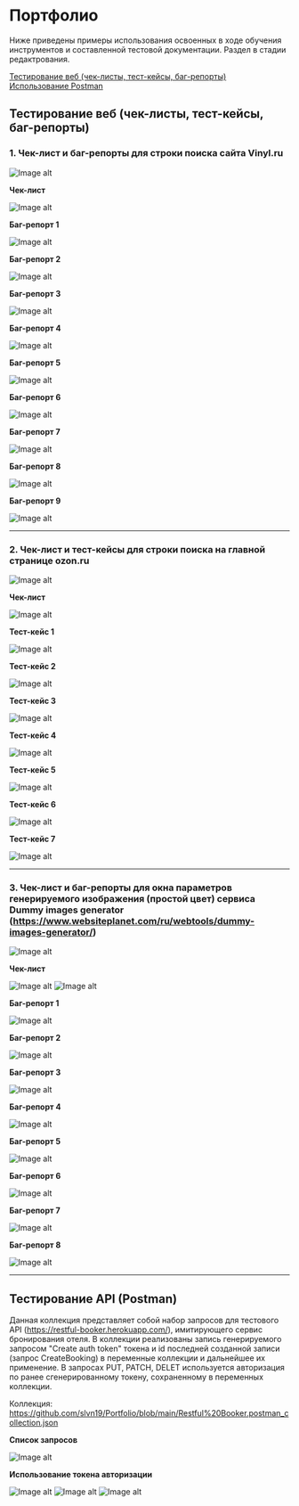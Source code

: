 # <a name="up" />Портфолио 

Ниже приведены примеры использования освоенных в ходе обучения инструментов и составленной тестовой документации.
Раздел в стадии редактрования.

[Тестирование веб (чек-листы, тест-кейсы, баг-репорты)](#test-design)<br>
[Использование Postman](#api-testing)<br>

## <a name="test-design" /> Тестирование веб (чек-листы, тест-кейсы, баг-репорты)

### 1. Чек-лист и баг-репорты для строки поиска сайта Vinyl.ru 

![Image alt](https://github.com/slvn19/Portfolio/blob/main/pv_vinyl.ru.jpg)

**Чек-лист**

![Image alt](https://github.com/slvn19/Portfolio/blob/main/cl_vinyl.ru.jpg)

**Баг-репорт 1**

![Image alt](https://github.com/slvn19/Portfolio/blob/main/br1_vinyl.ru.jpg)

**Баг-репорт 2**

![Image alt](https://github.com/slvn19/Portfolio/blob/main/br2_vinyl.ru.jpg)

**Баг-репорт 3**

![Image alt](https://github.com/slvn19/Portfolio/blob/main/br3_vinyl.ru.jpg)

**Баг-репорт 4**

![Image alt](https://github.com/slvn19/Portfolio/blob/main/br4_vinyl.ru.jpg)

**Баг-репорт 5**

![Image alt](https://github.com/slvn19/Portfolio/blob/main/br5_vinyl.ru.jpg)

**Баг-репорт 6**

![Image alt](https://github.com/slvn19/Portfolio/blob/main/br6_vinyl.ru.jpg)

**Баг-репорт 7**

![Image alt](https://github.com/slvn19/Portfolio/blob/main/br7_vinyl.ru.jpg)

**Баг-репорт 8**

![Image alt](https://github.com/slvn19/Portfolio/blob/main/br8_vinyl.ru.jpg)

**Баг-репорт 9**

![Image alt](https://github.com/slvn19/Portfolio/blob/main/br9_vinyl.ru.jpg)

---

### 2. Чек-лист и тест-кейсы для строки поиска на главной странице ozon.ru

![Image alt](https://github.com/slvn19/Portfolio/blob/main/pv_ozon.ru.jpg)

**Чек-лист**

![Image alt](https://github.com/slvn19/Portfolio/blob/main/cl_ozon.ru.jpg)

**Тест-кейс 1**

![Image alt](https://github.com/slvn19/Portfolio/blob/main/tc1_ozon.ru.jpg)

**Тест-кейс 2**

![Image alt](https://github.com/slvn19/Portfolio/blob/main/tc2_ozon.ru.jpg)

**Тест-кейс 3**

![Image alt](https://github.com/slvn19/Portfolio/blob/main/tc3_ozon.ru.jpg)

**Тест-кейс 4**

![Image alt](https://github.com/slvn19/Portfolio/blob/main/tc4_ozon.ru.jpg)

**Тест-кейс 5**

![Image alt](https://github.com/slvn19/Portfolio/blob/main/tc5_ozon.ru.jpg)

**Тест-кейс 6**

![Image alt](https://github.com/slvn19/Portfolio/blob/main/tc6_ozon.ru.jpg)

**Тест-кейс 7**

![Image alt](https://github.com/slvn19/Portfolio/blob/main/tc7_ozon.ru.jpg)

---

### 3. Чек-лист и баг-репорты для окна параметров генерируемого изображения (простой цвет) сервиса Dummy images generator (https://www.websiteplanet.com/ru/webtools/dummy-images-generator/)

![Image alt](https://github.com/slvn19/Portfolio/blob/main/dig_pv.jpg)

**Чек-лист**

![Image alt](https://github.com/slvn19/Portfolio/blob/main/dig_cl1.jpg)
![Image alt](https://github.com/slvn19/Portfolio/blob/main/dig_cl2.jpg)

**Баг-репорт 1**

![Image alt](https://github.com/slvn19/Portfolio/blob/16a9fcfe57c2e59b5aca5722970a3279e6acf0d6/dig_br1.jpg)

**Баг-репорт 2**

![Image alt](https://github.com/slvn19/Portfolio/blob/16a9fcfe57c2e59b5aca5722970a3279e6acf0d6/dig_br2.jpg)

**Баг-репорт 3**

![Image alt](https://github.com/slvn19/Portfolio/blob/16a9fcfe57c2e59b5aca5722970a3279e6acf0d6/dig_br3.jpg)

**Баг-репорт 4**

![Image alt](https://github.com/slvn19/Portfolio/blob/16a9fcfe57c2e59b5aca5722970a3279e6acf0d6/dig_br4.jpg)

**Баг-репорт 5**

![Image alt](https://github.com/slvn19/Portfolio/blob/16a9fcfe57c2e59b5aca5722970a3279e6acf0d6/dig_br5.jpg)

**Баг-репорт 6**

![Image alt](https://github.com/slvn19/Portfolio/blob/16a9fcfe57c2e59b5aca5722970a3279e6acf0d6/dig_br6.jpg)

**Баг-репорт 7**

![Image alt](https://github.com/slvn19/Portfolio/blob/16a9fcfe57c2e59b5aca5722970a3279e6acf0d6/dig_br7.jpg)

**Баг-репорт 8**

![Image alt](https://github.com/slvn19/Portfolio/blob/main/dig_br8.jpg)

---

## <a name="api-testing" /> Тестирование API (Postman)

Данная коллекция представляет собой набор запросов для тестового API (https://restful-booker.herokuapp.com/), имитирующего сервис бронирования отеля. В коллекции реализованы запись генерируемого запросом "Create auth token" токена и id последней созданной записи (запрос CreateBooking) в переменные коллекции и дальнейшее их применение. В запросах PUT, PATCH, DELET используется авторизация по ранее сгенерированному токену, сохраненному в переменных коллекции.

Коллекция: https://github.com/slvn19/Portfolio/blob/main/Restful%20Booker.postman_collection.json

**Список запросов**

![Image alt](https://github.com/slvn19/Portfolio/blob/main/pm1.jpg)

**Использование токена авторизации**

![Image alt](https://github.com/slvn19/Portfolio/blob/main/pm2.jpg)
![Image alt](https://github.com/slvn19/Portfolio/blob/main/pm3.jpg)
![Image alt](https://github.com/slvn19/Portfolio/blob/main/pm4.jpg)
